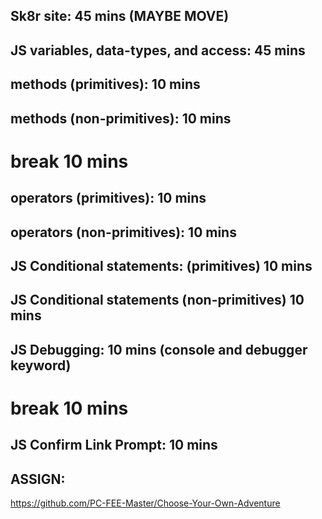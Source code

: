 ## Sk8r site: 45 mins (MAYBE MOVE)

## JS variables, data-types, and access: 45 mins

## methods (primitives): 10 mins
## methods (non-primitives): 10 mins

# break 10 mins

## operators (primitives): 10 mins
## operators (non-primitives): 10 mins

## JS Conditional statements: (primitives) 10 mins
## JS Conditional statements (non-primitives) 10 mins

## JS Debugging: 10 mins (console and debugger keyword)

# break 10 mins

## JS Confirm Link Prompt: 10 mins

## ASSIGN:
https://github.com/PC-FEE-Master/Choose-Your-Own-Adventure
